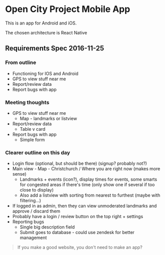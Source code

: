 Open City Project Mobile App
============================

This is an app for Android and iOS.

The chosen architecture is React Native

Requirements Spec 2016-11-25
----------------------------
### From outline
* Functioning for IOS and Android
* GPS to view stuff near me
* Report/review data
* Report bugs with app

### Meeting thoughts
* GPS to view stuff near me
    * Map - landmarks or listview
* Report/review data
    * Table v card
* Report bugs with app
    * Simple form

### Clearer outline on this day
* Login flow (optional, but should be there) (signup? probably not?)
* Main view - Map - Christchurch / Where you are right now (makes more sense)
    * Landmarks + events (icon?), display times for events, some smarts for congested areas if there's time (only show one if several if too close to display)
    * Also add a listview with sorting from nearest to furthest (maybe with filtering...)
* If logged in as admin, then they can view unmoderated landmarks and approve / discard them
* Probably have a login / review button on the top right + settings
* Reporting bugs
    * Single big description field
    * Submit goes to database - could use zendesk for better management

> If you make a good website, you don't need to make an app?
